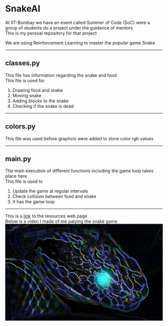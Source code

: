 # SnakeAI
At IIT-Bombay we have an event called Summer of Code (SoC) were a group of students do a project under the guidance of mentors\
This is my persoal repository for that project

We are using Reinforcement Learning to master the popular game Snake

-----------

## classes.py
This file has information regarding the snake and food\
This file is used for
1. Drawing food and snake
2. Moving snake
3. Adding blocks to the snake
4. Checking if the snake is dead

-----------

## colors.py 
This file was used before graphcis were added to store color rgb values

-----------

## main.py
The main execution of different functions including the game loop takes place here\
This file is used to 
1. Update the game at regular intervals
2. Check collision between food and snake
3. It has the game loop


----------

This is a [link](https://www.notion.so/SOC-Snake-AI-Project-471ff57983a24f749ca0ec08df8c9472) to the resources web page\
Below is a video I made of me palying the snake game 
[![Watch the video](snakebg.jpg)](https://drive.google.com/file/d/16BYq_-VPZ0CDRcSV2mQM1mmkQzOiZTBp/view?usp=sharing)
